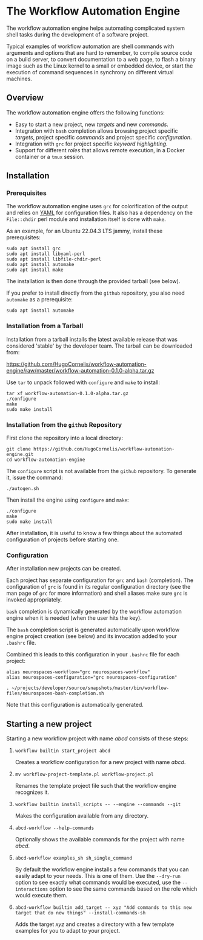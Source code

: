 # The Workflow Automation Engine

The workflow automation engine helps automating complicated system
shell tasks during the development of a software project.

Typical examples of workflow automation are shell commands with
arguments and options that are hard to remember, to compile source
code on a build server, to convert documentation to a web page, to
flash a binary image such as the Linux kernel to a small or embedded
device, or start the execution of command sequences in synchrony on
different virtual machines.

## Overview

The workflow automation engine offers the following functions:

- Easy to start a new project, new _targets_ and new _commands_.
- Integration with `bash` completion allows browsing project specific
  _targets_, project specific _commands_ and project specific
  _configuration_.
- Integration with `grc` for project specific _keyword highlighting_.
- Support for different _roles_ that allows remote execution, in a
  Docker container or a `tmux` session.

## Installation

### Prerequisites

The workflow automation engine uses `grc` for colorification of the
output and relies on [YAML](https://yaml.org/) for configuration
files.  It also has a dependency on the `File::chdir` perl module and
installation itself is done with `make`.

As an example, for an Ubuntu 22.04.3 LTS jammy, install these prerequisites:

```
sudo apt install grc
sudo apt install libyaml-perl
sudo apt install libfile-chdir-perl
sudo apt install automake
sudo apt install make
```

The installation is then done through the provided tarball (see
below).

If you prefer to install directly from the `github` repository, you
also need `automake` as a prerequisite:

```
sudo apt install automake
```


### Installation from a Tarball

Installation from a tarball installs the latest available release that
was considered 'stable' by the developer team.  The tarball can be
downloaded from:

https://github.com/HugoCornelis/workflow-automation-engine/raw/master/workflow-automation-0.1.0-alpha.tar.gz

Use `tar` to unpack followed with `configure` and `make` to install:

```
tar xf workflow-automation-0.1.0-alpha.tar.gz
./configure
make
sudo make install
```

### Installation from the `github` Repository

First clone the repository into a local directory:

```
git clone https://github.com/HugoCornelis/workflow-automation-engine.git
cd workflow-automation-engine
```

The `configure` script is not available from the `github` repository.
To generate it, issue the command:

```
./autogen.sh
```

Then install the engine using `configure` and `make`:

```
./configure
make
sudo make install
```

After installation, it is useful to know a few things about the
automated configuration of projects before starting one.


### Configuration

After installation new projects can be created.

Each project has separate configuration for `grc` and `bash`
(completion).  The configuration of `grc` is found in its regular
configuration directory (see the man page of `grc` for more
information) and shell aliases make sure `grc` is invoked
appropriately.

`bash` completion is dynamically generated by the workflow automation
engine when it is needed (when the user hits the <tab> key).

The `bash` completion script is generated automatically upon workflow
engine project creation (see below) and its invocation added to your
`.bashrc` file.

Combined this leads to this configuration in your `.bashrc` file for
each project:

```
alias neurospaces-workflow="grc neurospaces-workflow"
alias neurospaces-configuration="grc neurospaces-configuration"

. ~/projects/developer/source/snapshots/master/bin/workflow-files/neurospaces-bash-completion.sh
```

Note that this configuration is automatically generated.


## Starting a new project

Starting a new workflow project with name *abcd* consists of these
steps:

1. `workflow builtin start_project abcd`

	Creates a workflow configuration for a new project with name
    *abcd*.

2. `mv workflow-project-template.pl workflow-project.pl`

	Renames the template project file such that the workflow engine
	recognizes it.

3. `workflow builtin install_scripts -- --engine --commands --git`

	Makes the configuration available from any directory.

4. `abcd-workflow --help-commands`

	Optionally shows the available commands for the project with name
    *abcd*.

5. `abcd-workflow examples_sh sh_single_command`

	By default the workflow engine installs a few commands that you
    can easily adapt to your needs.  This is one of them.  Use the
    `--dry-run` option to see exactly what commands would be executed,
    use the `--interactions` option to see the same commands based on
    the role which would execute them.

6. `abcd-workflow builtin add_target -- xyz "Add commands to this new target that do new things" --install-commands-sh`

	Adds the target *xyz* and creates a directory with a few template
    examples for you to adapt to your project.

